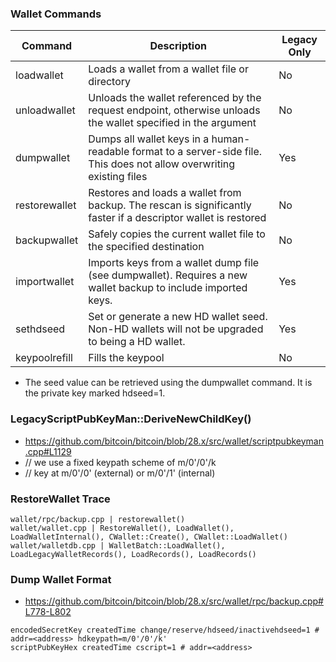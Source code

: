 ### Wallet Commands

Command | Description | Legacy Only
------- | ----------- | -----------
loadwallet | Loads a wallet from a wallet file or directory | No
unloadwallet | Unloads the wallet referenced by the request endpoint, otherwise unloads the wallet specified in the argument | No
dumpwallet | Dumps all wallet keys in a human-readable format to a server-side file. This does not allow overwriting existing files | Yes
restorewallet | Restores and loads a wallet from backup. The rescan is significantly faster if a descriptor wallet is restored | No
backupwallet | Safely copies the current wallet file to the specified destination | No
importwallet |  Imports keys from a wallet dump file (see dumpwallet). Requires a new wallet backup to include imported keys. | Yes
sethdseed | Set or generate a new HD wallet seed. Non-HD wallets will not be upgraded to being a HD wallet. | Yes
keypoolrefill | Fills the keypool | No 

* The seed value can be retrieved using the dumpwallet command. It is the 
private key marked hdseed=1.

### LegacyScriptPubKeyMan::DeriveNewChildKey()
* https://github.com/bitcoin/bitcoin/blob/28.x/src/wallet/scriptpubkeyman.cpp#L1129
* // we use a fixed keypath scheme of m/0'/0'/k
* // key at m/0'/0' (external) or m/0'/1' (internal)

### RestoreWallet Trace

```
wallet/rpc/backup.cpp | restorewallet()
wallet/wallet.cpp | RestoreWallet(), LoadWallet(), LoadWalletInternal(), CWallet::Create(), CWallet::LoadWallet()
wallet/walletdb.cpp | WalletBatch::LoadWallet(), LoadLegacyWalletRecords(), LoadRecords(), LoadRecords()
```

### Dump Wallet Format
* https://github.com/bitcoin/bitcoin/blob/28.x/src/wallet/rpc/backup.cpp#L778-L802

```
encodedSecretKey createdTime change/reserve/hdseed/inactivehdseed=1 # addr=<address> hdkeypath=m/0'/0'/k'
scriptPubKeyHex createdTime cscript=1 # addr=<address>
```

